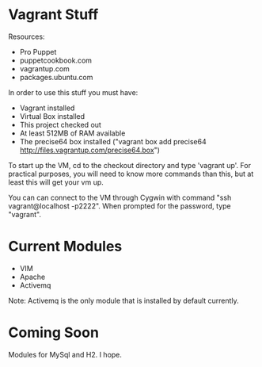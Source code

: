 # Vagrant Stuff
Resources:
 - Pro Puppet
 - puppetcookbook.com
 - vagrantup.com
 - packages.ubuntu.com

In order to use this stuff you must have:
 - Vagrant installed
 - Virtual Box installed
 - This project checked out
 - At least 512MB of RAM available
 - The precise64 box installed ("vagrant box add precise64 http://files.vagrantup.com/precise64.box")

To start up the VM, cd to the checkout directory and type 'vagrant up'. For practical purposes, you will need to know more commands than this, but at least this will get your vm up.

You can can connect to the VM through Cygwin with command "ssh vagrant@localhost -p2222". When prompted for the password, type "vagrant".
 
# Current Modules 
 - VIM
 - Apache
 - Activemq

Note: Activemq is the only module that is installed by default currently.
 
# Coming Soon
Modules for MySql and H2. I hope.